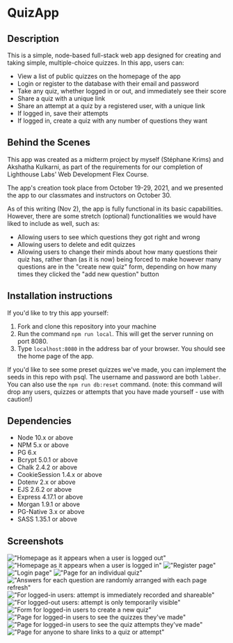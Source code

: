 QuizApp
=========

## Description

This is a simple, node-based full-stack web app designed for creating and taking simple, multiple-choice quizzes. In this app, users can:

- View a list of public quizzes on the homepage of the app
- Login or register to the database with their email and password
- Take any quiz, whether logged in or out, and immediately see their score
- Share a quiz with a unique link
- Share an attempt at a quiz by a registered user, with a unique link
- If logged in, save their attempts
- If logged in, create a quiz with any number of questions they want


## Behind the Scenes

This app was created as a midterm project by myself (Stéphane Krims) and Akshatha Kulkarni, as part of the requirements for our completion of Lighthouse Labs' Web Development Flex Course.

The app's creation took place from October 19-29, 2021, and we presented the app to our classmates and instructors on October 30.

As of this writing (Nov 2), the app is fully functional in its basic capabilities. However, there are some stretch (optional) functionalities we would have liked to include as well, such as:

- Allowing users to see which questions they got right and wrong
- Allowing users to delete and edit quizzes
- Allowing users to change their minds about how many questions their quiz has, rather than (as it is now) being forced to make however many questions are in the "create new quiz" form, depending on how many times they clicked the "add new question" button

## Installation instructions

If you'd like to try this app yourself:

1. Fork and clone this repository into your machine
2. Run the command `npm run local`. This will get the server running on port 8080.
3. Type `localhost:8080` in the address bar of your browser. You should see the home page of the app.

If you'd like to see some preset quizzes we've made, you can implement the seeds in this repo with psql. The username and password are both `labber`.
You can also use the `npm run db:reset` command. (note: this command will drop any users, quizzes or attempts that you have made yourself - use with caution!)

## Dependencies

- Node 10.x or above
- NPM 5.x or above
- PG 6.x
- Bcrypt 5.0.1 or above
- Chalk 2.4.2 or above
- CookieSession 1.4.x or above
- Dotenv 2.x or above
- EJS 2.6.2 or above
- Express 4.17.1 or above
- Morgan 1.9.1 or above
- PG-Native 3.x or above
- SASS 1.35.1 or above

## Screenshots

!["Homepage as it appears when a user is logged out"](https://github.com/stephkri/quizapp/blob/master/screenshots/logout-homepage.png)
!["Homepage as it appears when a user is logged in"](https://github.com/stephkri/quizapp/blob/master/screenshots/login-homepage.png)
!["Register page"](https://github.com/stephkri/quizapp/blob/master/screenshots/register-page.png)
!["Login page"](https://github.com/stephkri/quizapp/blob/master/screenshots/login-page.png)
!["Page for an individual quiz"](https://github.com/stephkri/quizapp/blob/master/screenshots/quiz-page.png)
!["Answers for each question are randomly arranged with each page refresh"](https://github.com/stephkri/quizapp/blob/master/screenshots/quiz-page-scramble.png)
!["For logged-in users: attempt is immediately recorded and shareable"](https://github.com/stephkri/quizapp/blob/master/screenshots/attempt-page.png)
!["For logged-out users: attempt is only temporarily visible"](https://github.com/stephkri/quizapp/blob/master/screenshots/temp-attempt.png)
!["Form for logged-in users to create a new quiz"](https://github.com/stephkri/quizapp/blob/master/screenshots/new-quiz.png)
!["Page for logged-in users to see the quizzes they've made"](https://github.com/stephkri/quizapp/blob/master/screenshots/my-quizzes.png)
!["Page for logged-in users to see the quiz attempts they've made"](https://github.com/stephkri/quizapp/blob/master/screenshots/my-attempts.png)
!["Page for anyone to share links to a quiz or attempt"](https://github.com/stephkri/quizapp/blob/master/screenshots/share-page.png)
